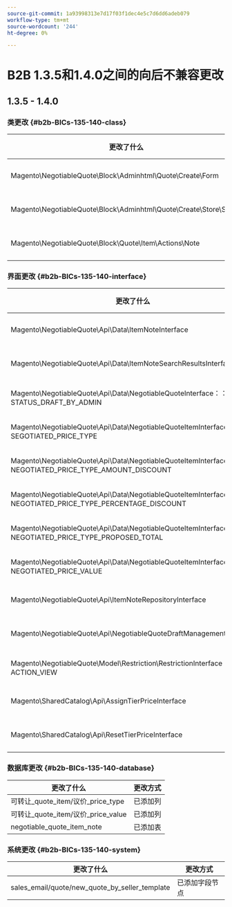 ```yaml
---
source-git-commit: 1a93998313e7d17f03f1dec4e5c7d6dd6adeb079
workflow-type: tm+mt
source-wordcount: '244'
ht-degree: 0%

---
```

# B2B 1.3.5和1.4.0之间的向后不兼容更改

## 1.3.5 - 1.4.0

### 类更改 {#b2b-BICs-135-140-class}

| 更改了什么 | 更改方式 |
| --- | --- |
| Magento\NegotiableQuote\Block\Adminhtml\Quote\Create\Form | 已添加类。 |
| Magento\NegotiableQuote\Block\Adminhtml\Quote\Create\Store\Select | 已添加类。 |
| Magento\NegotiableQuote\Block\Quote\Item\Actions\Note | 已添加类。 |

### 界面更改 {#b2b-BICs-135-140-interface}

| 更改了什么 | 更改方式 |
| --- | --- |
| Magento\NegotiableQuote\Api\Data\ItemNoteInterface | 已添加接口。 |
| Magento\NegotiableQuote\Api\Data\ItemNoteSearchResultsInterface | 已添加接口。 |
| Magento\NegotiableQuote\Api\Data\NegotiableQuoteInterface：：STATUS\_DRAFT\_BY\_ADMIN | 添加了常量。 |
| Magento\NegotiableQuote\Api\Data\NegotiableQuoteItemInterface：：SEGOTIATED\_PRICE\_TYPE | 添加了常量。 |
| Magento\NegotiableQuote\Api\Data\NegotiableQuoteItemInterface：：NEGOTIATED\_PRICE\_TYPE\_AMOUNT\_DISCOUNT | 添加了常量。 |
| Magento\NegotiableQuote\Api\Data\NegotiableQuoteItemInterface：：NEGOTIATED\_PRICE\_TYPE\_PERCENTAGE\_DISCOUNT | 添加了常量。 |
| Magento\NegotiableQuote\Api\Data\NegotiableQuoteItemInterface：：NEGOTIATED\_PRICE\_TYPE\_PROPOSED\_TOTAL | 添加了常量。 |
| Magento\NegotiableQuote\Api\Data\NegotiableQuoteItemInterface：：NEGOTIATED\_PRICE\_VALUE | 添加了常量。 |
| Magento\NegotiableQuote\Api\ItemNoteRepositoryInterface | 已添加接口。 |
| Magento\NegotiableQuote\Api\NegotiableQuoteDraftManagementInterface | 已添加接口。 |
| Magento\NegotiableQuote\Model\Restriction\RestrictionInterface：：ACTION\_VIEW | 添加了常量。 |
| Magento\SharedCatalog\Api\AssignTierPriceInterface | 已添加接口。 |
| Magento\SharedCatalog\Api\ResetTierPriceInterface | 已添加接口。 |

### 数据库更改 {#b2b-BICs-135-140-database}

| 更改了什么 | 更改方式 |
| --- | --- |
| 可转让\_quote\_item/议价\_price\_type | 已添加列 |
| 可转让\_quote\_item/议价\_price\_value | 已添加列 |
| negotiable\_quote\_item\_note | 已添加表 |

### 系统更改 {#b2b-BICs-135-140-system}

| 更改了什么 | 更改方式 |
| --- | --- |
| sales\_email/quote/new\_quote\_by\_seller\_template | 已添加字段节点 |
